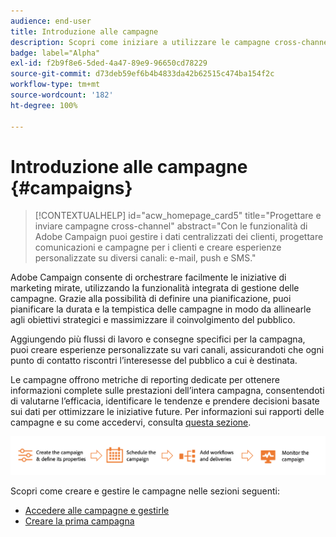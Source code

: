 ```yaml
---
audience: end-user
title: Introduzione alle campagne
description: Scopri come iniziare a utilizzare le campagne cross-channel
badge: label="Alpha"
exl-id: f2b9f8e6-5ded-4a47-89e9-96650cd78229
source-git-commit: d73deb59ef6b4b4833da42b62515c474ba154f2c
workflow-type: tm+mt
source-wordcount: '182'
ht-degree: 100%

---
```



# Introduzione alle campagne {#campaigns}

>[!CONTEXTUALHELP]
>id="acw_homepage_card5"
>title="Progettare e inviare campagne cross-channel"
>abstract="Con le funzionalità di Adobe Campaign puoi gestire i dati centralizzati dei clienti, progettare comunicazioni e campagne per i clienti e creare esperienze personalizzate su diversi canali: e-mail, push e SMS."

Adobe Campaign consente di orchestrare facilmente le iniziative di marketing mirate, utilizzando la funzionalità integrata di gestione delle campagne. Grazie alla possibilità di definire una pianificazione, puoi pianificare la durata e la tempistica delle campagne in modo da allinearle agli obiettivi strategici e massimizzare il coinvolgimento del pubblico.

Aggiungendo più flussi di lavoro e consegne specifici per la campagna, puoi creare esperienze personalizzate su vari canali, assicurandoti che ogni punto di contatto riscontri l’interesesse del pubblico a cui è destinata.

Le campagne offrono metriche di reporting dedicate per ottenere informazioni complete sulle prestazioni dell’intera campagna, consentendoti di valutarne l’efficacia, identificare le tendenze e prendere decisioni basate sui dati per ottimizzare le iniziative future. Per informazioni sui rapporti delle campagne e su come accedervi, consulta [questa sezione](../reporting/campaign-reports.md).

![Flusso della campagna](assets/campaign-flow.png)

Scopri come creare e gestire le campagne nelle sezioni seguenti:

* [Accedere alle campagne e gestirle](manage-campaigns.md)
* [Creare la prima campagna](create-campaigns.md)



<!--
Use Adobe Campaign to create cross-channel campaigns. With its marketing campaign orchestration capabilities, you can manage and centralize customer data, design customer communications and campaigns, and create personalized experiences across different channels. In this version, email, push and SMS channels are available.

Design and execute high-volume email campaigns to deliver personalized messages, for all platforms and screen sizes. 
Measure the effectiveness of your deliveries with detailed reports including the counts of opens, clicks, forwards, and more. With Adobe Campaign segmentation capabilities, you can run queries against a high-volume database, and easily define dynamic marketing segments which perfectly target your campaigns.
-->

<!--
Get Started with campaigns
Adobe Campaign offers a set of solutions that help you personalize and deliver campaigns across all of your online and offline channels. You can create, configure, execute and analyze marketing campaigns. All marketing campaigns can be managed from a unified control center. Discover how to browse and create marketing campaigns in this section.

Campaigns include actions (deliveries) and processes (importing or extracting files), as well as resources (marketing documents, delivery outlines). They are used in marketing campaigns. Campaigns are part of a program, and programs are included in a campaign plan.
-->
